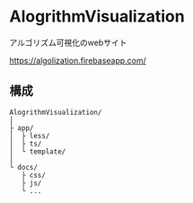 # AlogrithmVisualization
アルゴリズム可視化のwebサイト

https://algolization.firebaseapp.com/

## 構成
```
AlogrithmVisualization/
│
├ app/
│  ├ less/
│  ├ ts/
│  └ template/
│
└ docs/
   ├ css/
   ├ js/
   └ ...
